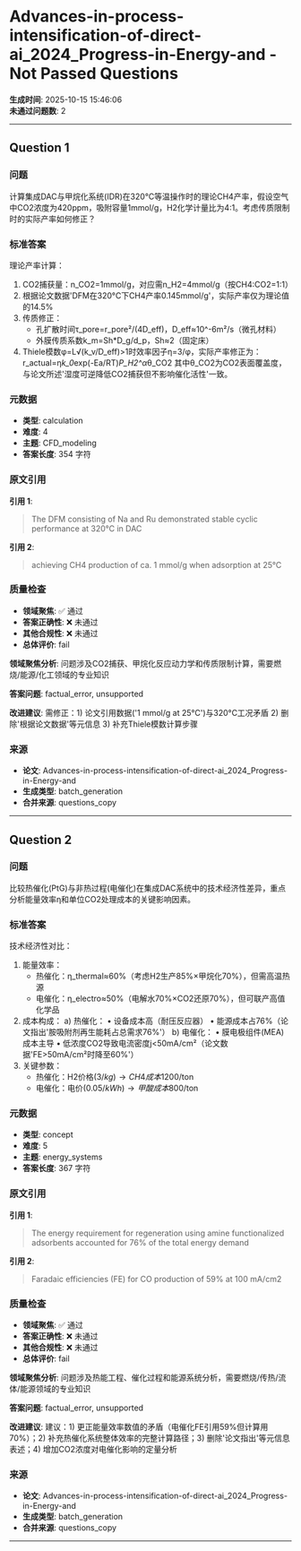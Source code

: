 # Advances-in-process-intensification-of-direct-ai_2024_Progress-in-Energy-and - Not Passed Questions

**生成时间**: 2025-10-15 15:46:06  
**未通过问题数**: 2

---

## Question 1

### 问题

计算集成DAC与甲烷化系统(IDR)在320°C等温操作时的理论CH4产率，假设空气中CO2浓度为420ppm，吸附容量1mmol/g，H2化学计量比为4:1。考虑传质限制时的实际产率如何修正？

### 标准答案

理论产率计算：
1) CO2捕获量：n_CO2=1mmol/g，对应需n_H2=4mmol/g（按CH4:CO2=1:1）
2) 根据论文数据'DFM在320°C下CH4产率0.145mmol/g'，实际产率仅为理论值的14.5%
3) 传质修正：
   - 孔扩散时间τ_pore=r_pore²/(4D_eff)，D_eff≈10^-6m²/s（微孔材料）
   - 外膜传质系数k_m=Sh*D_g/d_p，Sh≈2（固定床）
4) Thiele模数φ=L√(k_v/D_eff)>1时效率因子η=3/φ，实际产率修正为：
   r_actual=η*k_0*exp(-Ea/RT)*P_H2^α*θ_CO2
其中θ_CO2为CO2表面覆盖度，与论文所述'湿度可逆降低CO2捕获但不影响催化活性'一致。

### 元数据

- **类型**: calculation
- **难度**: 4
- **主题**: CFD_modeling
- **答案长度**: 354 字符

### 原文引用

**引用 1**:
> The DFM consisting of Na and Ru demonstrated stable cyclic performance at 320°C in DAC

**引用 2**:
> achieving CH4 production of ca. 1 mmol/g when adsorption at 25°C

### 质量检查

- **领域聚焦**: ✅ 通过
- **答案正确性**: ❌ 未通过
- **其他合规性**: ❌ 未通过
- **总体评价**: fail

**领域聚焦分析**: 问题涉及CO2捕获、甲烷化反应动力学和传质限制计算，需要燃烧/能源/化工领域的专业知识

**答案问题**: factual_error, unsupported

**改进建议**: 需修正：1) 论文引用数据('1 mmol/g at 25°C')与320°C工况矛盾 2) 删除'根据论文数据'等元信息 3) 补充Thiele模数计算步骤

### 来源

- **论文**: Advances-in-process-intensification-of-direct-ai_2024_Progress-in-Energy-and
- **生成类型**: batch_generation
- **合并来源**: questions_copy

---

## Question 2

### 问题

比较热催化(PtG)与非热过程(电催化)在集成DAC系统中的技术经济性差异，重点分析能量效率η和单位CO2处理成本的关键影响因素。

### 标准答案

技术经济性对比：
1) 能量效率：
   - 热催化：η_thermal≈60%（考虑H2生产85%×甲烷化70%），但需高温热源
   - 电催化：η_electro≈50%（电解水70%×CO2还原70%），但可联产高值化学品
2) 成本构成：
   a) 热催化：
      • 设备成本高（耐压反应器）
      • 能源成本占76%（论文指出'胺吸附剂再生能耗占总需求76%'）
   b) 电催化：
      • 膜电极组件(MEA)成本主导
      • 低浓度CO2导致电流密度j<50mA/cm²（论文数据'FE>50mA/cm²时降至60%'）
3) 关键参数：
   - 热催化：H2价格($3/kg)→CH4成本$1200/ton
   - 电催化：电价($0.05/kWh)→甲酸成本$800/ton

### 元数据

- **类型**: concept
- **难度**: 5
- **主题**: energy_systems
- **答案长度**: 367 字符

### 原文引用

**引用 1**:
> The energy requirement for regeneration using amine functionalized adsorbents accounted for 76% of the total energy demand

**引用 2**:
> Faradaic efficiencies (FE) for CO production of 59% at 100 mA/cm2

### 质量检查

- **领域聚焦**: ✅ 通过
- **答案正确性**: ❌ 未通过
- **其他合规性**: ❌ 未通过
- **总体评价**: fail

**领域聚焦分析**: 问题涉及热能工程、催化过程和能源系统分析，需要燃烧/传热/流体/能源领域的专业知识

**答案问题**: factual_error, unsupported

**改进建议**: 建议：1) 更正能量效率数值的矛盾（电催化FE引用59%但计算用70%）；2) 补充热催化系统整体效率的完整计算路径；3) 删除'论文指出'等元信息表述；4) 增加CO2浓度对电催化影响的定量分析

### 来源

- **论文**: Advances-in-process-intensification-of-direct-ai_2024_Progress-in-Energy-and
- **生成类型**: batch_generation
- **合并来源**: questions_copy

---

